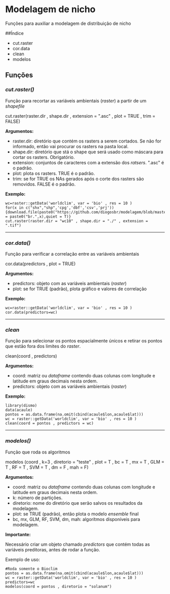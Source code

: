 ﻿# Modelagem de nicho
Funções para auxiliar a modelagem de distribuição de nicho

##Índice
* cut.raster
* cor.data
* clean
* modelos 

## **Funções** 
### *cut.raster()*
Função para recortar as variáveis ambientais (*raster*) a partir de um *shapefile*

cut.raster(raster.dir , shape.dir , extension = ".asc" , plot = TRUE , trim = FALSE)

**Argumentos:**

 * raster.dir: diretório que contém os rasters a serem cortados. Se não for informado, então vai procurar os rasters na pasta local.
 * shape.dir: diretório que stá o shape que será usado como máscara para cortar os rasters. Obrigatório.
 * extension: conjuntos de caracteres com a extensão dos *ratsers*. ".asc" é o padrão.
 * plot: plota os rasters. TRUE é o padrão.
 * trim: se for TRUE os NAs gerados após o corte dos rasters são removidos. FALSE é o padrão.

**Exemplo:**

    wc=raster::getData('worldclim', var = 'bio' , res = 10 )
    for(x in c("shx","shp",'cpg','dbf','csv','prj')){download.file(paste0("https://github.com/diogosbr/modelagem/blob/master/Dataset/shape/BRA_adm0.",x),destfile = paste0("br.",x),quiet = T)}
    cut.raster(raster.dir = "wc10" , shape.dir = "./" , extension = ".tif")

---

### *cor.data()*
Função para verificar a correlação entre as variáveis ambientais

cor.data(predictors , plot = TRUE)

**Argumentos:**

* predictors: objeto com as variáveis ambientais (*raster*)
* plot: se for TRUE (padrão), plota gráfico e valores de correlação

**Exemplo:** 

    wc=raster::getData('worldclim', var = 'bio' , res = 10 )
	cor.data(predictors=wc)

---
### *clean*
Função para selecionar os pontos espacialmente únicos e retirar os pontos que estão fora dos limites do *raster*.

clean(coord , predictors)

**Argumentos:**

* coord: matriz ou *dataframe* contendo duas colunas com longitude e latitude em graus decimais nesta ordem.
* predictors: objeto com as variáveis ambientais (*raster*)

**Exemplo:** 

    library(dismo)
	data(acaule)
	pontos = as.data.frame(na.omit(cbind(acaule$lon,acaule$lat)))
	wc = raster::getData('worldclim', var = 'bio' , res = 10 )
	clean(coord = pontos , predictors = wc)

---
### *modelos()*
Função que roda os algoritmos

modelos (coord , k=3 , diretorio = "teste" , plot = T , bc = T , mx = T , GLM = T , RF = T , SVM = T , dm = F , mah = F)

**Argumentos:**

 * coord: matriz ou *dataframe* contendo duas colunas com longitude e latitude em graus decimais nesta ordem. 
 * k: número de partições.
 * diretorio: nome do diretório que serão salvos  os resultados da modelagem.
 * plot: se TRUE (padrão), então plota o modelo *ensemble* final
 * bc, mx, GLM, RF, SVM, dm, mah: algorítmos disponíveis para modelagem. 

**Importante:<p>**
Necessário criar um objeto chamado *predictors* que contém todas as variáveis preditoras, antes de rodar a função.

Exemplo de uso:

    #Roda somente o Bioclim 
	pontos = as.data.frame(na.omit(cbind(acaule$lon,acaule$lat)))
	wc = raster::getData('worldclim', var = 'bio' , res = 10 )
    predictors=wc
	modelos(coord = pontos , diretorio = "solanum")
    
